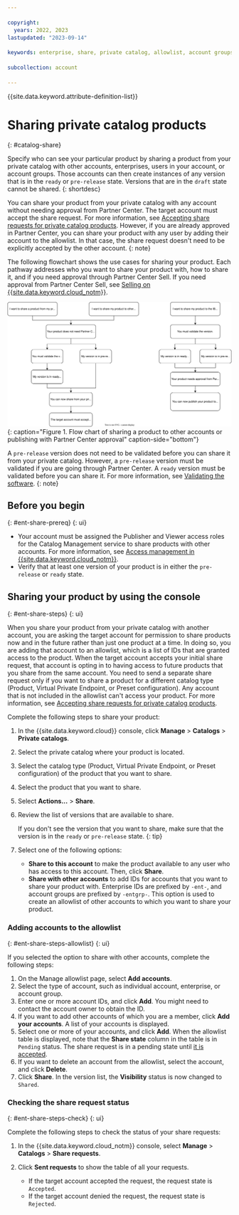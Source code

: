 ```yaml
---

copyright:
  years: 2022, 2023
lastupdated: "2023-09-14"

keywords: enterprise, share, private catalog, allowlist, account groups, share request, opt in

subcollection: account

---
```


{{site.data.keyword.attribute-definition-list}}

# Sharing private catalog products
{: #catalog-share}

Specify who can see your particular product by sharing a product from your private catalog with other accounts, enterprises, users in your account, or account groups. Those accounts can then create instances of any version that is in the `ready` or `pre-release` state. Versions that are in the `draft` state cannot be shared.
{: shortdesc}

You can share your product from your private catalog with any account without needing approval from Partner Center. The target account must accept the share request. For more information, see [Accepting share requests for private catalog products](/docs/account?topic=account-catalog-share-accept&interface=ui). However, if you are already approved in Partner Center, you can share your product with any user by adding their account to the allowlist. In that case, the share request doesn't need to be explicitly accepted by the other account.
{: note}

The following flowchart shows the use cases for sharing your product. Each pathway addresses who you want to share your product with, how to share it, and if you need approval through Partner Center Sell. If you need approval from Partner Center Sell, see [Selling on {{site.data.keyword.cloud_notm}}](/docs/sell). 

![A flow chart of sharing a product to other accounts or publishing with Partner Center approval.](images/share-product-private-catalog.svg){: caption="Figure 1. Flow chart of sharing a product to other accounts or publishing with Partner Center approval" caption-side="bottom"}

A `pre-release` version does not need to be validated before you can share it from your private catalog. However, a `pre-release` version must be validated if you are going through Partner Center. A `ready` version must be validated before you can share it. For more information, see [Validating the software](/docs/account?topic=account-create-private-catalog&interface=ui#catalog-validate-product).
{: note}

## Before you begin
{: #ent-share-prereq}
{: ui}

* Your account must be assigned the Publisher and Viewer access roles for the Catalog Management service to share products with other accounts. For more information, see [Access management in {{site.data.keyword.cloud_notm}}](/docs/account?topic=account-cloudaccess).
* Verify that at least one version of your product is in either the `pre-release` or `ready` state.

## Sharing your product by using the console
{: #ent-share-steps}
{: ui}

When you share your product from your private catalog with another account, you are asking the target account for permission to share products now and in the future rather than just one product at a time. In doing so, you are adding that account to an allowlist, which is a list of IDs that are granted access to the product. When the target account accepts your initial share request, that account is opting in to having access to future products that you share from the same account. You need to send a separate share request only if you want to share a product for a different catalog type (Product, Virtual Private Endpoint, or Preset configuration). Any account that is not included in the allowlist can't access your product. For more information, see [Accepting share requests for private catalog products](/docs/account?topic=account-catalog-share-accept&interface=ui).

Complete the following steps to share your product:

1. In the {{site.data.keyword.cloud}} console, click **Manage** > **Catalogs** > **Private catalogs**.
1. Select the private catalog where your product is located.
1. Select the catalog type (Product, Virtual Private Endpoint, or Preset configuration) of the product that you want to share.
1. Select the product that you want to share.
1. Select **Actions...** > **Share**.
1. Review the list of versions that are available to share.

   If you don't see the version that you want to share, make sure that the version is in the `ready` or `pre-release` state.
   {: tip}

1. Select one of the following options:
   - **Share to this account** to make the product available to any user who has access to this account. Then, click **Share**.
   - **Share with other accounts** to add IDs for accounts that you want to share your product with. Enterprise IDs are prefixed by `-ent-`, and account groups are prefixed by `-entgrp-`. This option is used to create an allowlist of other accounts to which you want to share your product.

### Adding accounts to the allowlist
{: #ent-share-steps-allowlist}
{: ui}

If you selected the option to share with other accounts, complete the following steps:

1. On the Manage allowlist page, select **Add accounts**.
1. Select the type of account, such as individual account, enterprise, or account group.
1. Enter one or more account IDs, and click **Add**. You might need to contact the account owner to obtain the ID.
1. If you want to add other accounts of which you are a member, click **Add your accounts**. A list of your accounts is displayed.
1. Select one or more of your accounts, and click **Add**. When the allowlist table is displayed, note that the **Share state** column in the table is in `Pending` status. The share request is in a pending state until [it is accepted](/docs/account?topic=account-catalog-share-accept&interface=ui).
1. If you want to delete an account from the allowlist, select the account, and click **Delete**.
1. Click **Share**. In the version list, the **Visibility** status is now changed to `Shared`.

### Checking the share request status
{: #ent-share-steps-check}
{: ui}

Complete the following steps to check the status of your share requests:

1. In the {{site.data.keyword.cloud_notm}} console, select **Manage** > **Catalogs** > **Share requests**.
1. Click **Sent requests** to show the table of all your requests.

   - If the target account accepted the request, the request state is `Accepted`.
   - If the target account denied the request, the request state is `Rejected`.
